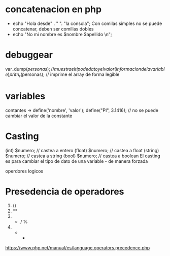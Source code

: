 # concatenacion en php
- echo "Hola desde" . "          ". "la consola"; 
Con comilas simples no se puede concatenar, deben ser comillas dobles
- echo "No mi nombre es $nombre $apellido \n";

# debuggear
var_dump($personas);    // muestra el tipo de dato y el valor(informacion de la variable)
pritn_r($personas);     // imprime el array de forma legible

# variables
contantes -> define('nombre', 'valor'); 
define("PI", 3.1416); // no se puede cambiar el valor de la constante

# Casting
(int) $numero;  // castea a entero
(float) $numero;    // castea a float
(string) $numero;   // castea a string
(bool) $numero; // castea a boolean
El casting es para cambiar el tipo de dato de una variable - de manera forzada

operdores logicos

# Presedencia de operadores
1. ()
2. **
3. * / %
4. + -

https://www.php.net/manual/es/language.operators.precedence.php
